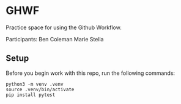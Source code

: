 
# GHWF

Practice space for using the Github Workflow.

Participants:
Ben Coleman
Marie Stella	

## Setup

Before you begin work with this repo, run the following commands:

```
python3 -m venv .venv
source .venv/bin/activate
pip install pytest
```
